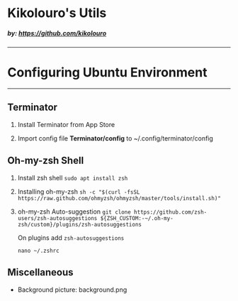 # Kikolouro's Utils

##### by: https://github.com/kikolouro
---
# Configuring Ubuntu Environment
---
## Terminator

1. Install Terminator from App Store

2. Import config file **Terminator/config** to ~/.config/terminator/config

## Oh-my-zsh Shell

1. Install zsh shell
    `sudo apt install zsh`

2. Installing oh-my-zsh
    ` sh -c "$(curl -fsSL https://raw.github.com/ohmyzsh/ohmyzsh/master/tools/install.sh)" `

3. oh-my-zsh Auto-suggestion 
    `git clone https://github.com/zsh-users/zsh-autosuggestions ${ZSH_CUSTOM:-~/.oh-my-zsh/custom}/plugins/zsh-autosuggestions`
    
    On plugins add `zsh-autosuggestions`

    `nano ~/.zshrc`

## Miscellaneous

- Background picture: background.png